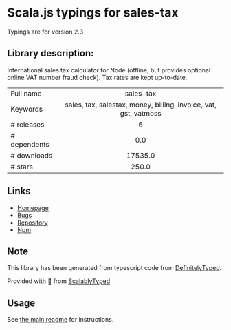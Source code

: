 
# Scala.js typings for sales-tax

Typings are for version 2.3

## Library description:
International sales tax calculator for Node (offline, but provides optional online VAT number fraud check). Tax rates are kept up-to-date.

|                    |                 |
| ------------------ | :-------------: |
| Full name          | sales-tax |
| Keywords           | sales, tax, salestax, money, billing, invoice, vat, gst, vatmoss |
| # releases         | 6 |
| # dependents       | 0.0 |
| # downloads        | 17535.0 |
| # stars            | 250.0 |

## Links
- [Homepage](https://github.com/valeriansaliou/node-sales-tax)
- [Bugs](https://github.com/valeriansaliou/node-sales-tax/issues)
- [Repository](https://github.com/valeriansaliou/node-sales-tax)
- [Npm](https://www.npmjs.com/package/sales-tax)
    


## Note
This library has been generated from typescript code from [DefinitelyTyped](https://definitelytyped.org).

Provided with :purple_heart: from [ScalablyTyped](https://github.com/oyvindberg/ScalablyTyped)

## Usage
See [the main readme](../../readme.md) for instructions.


